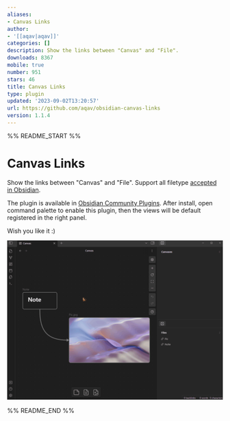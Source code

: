 ```yaml
---
aliases:
- Canvas Links
author:
- '[[aqav|aqav]]'
categories: []
description: Show the links between "Canvas" and "File".
downloads: 8367
mobile: true
number: 951
stars: 46
title: Canvas Links
type: plugin
updated: '2023-09-02T13:20:57'
url: https://github.com/aqav/obsidian-canvas-links
version: 1.1.4
---
```


%% README_START %%

# Canvas Links

Show the links between "Canvas" and "File". Support all filetype [accepted in Obsidian](https://help.obsidian.md/Files+and+folders/Accepted+file+formats).

The plugin is available in [Obsidian Community Plugins](https://obsidian.md/plugins). After install, open command palette to enable this plugin, then the views will be default registered in the right panel. 

Wish you like it :)

![demo](https://raw.githubusercontent.com/aqav/obsidian-canvas-links/HEAD/image/demo.gif)


%% README_END %%